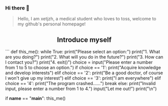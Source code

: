 ### Hi there 👋

> Hello, I am xetjzh, a medical student who loves to toss, welcome to my github's personal homepage!

<h2 align="center">Introduce myself</h2>
```
def this_me():
    while True:
        print("Please select an option:")
        print("1. What are you doing?")
        print("2. What will you do in the future?")
        print("3. How can I contact you?")
        print("4. exit()")
        choice = input("Please enter a number from 1 to 5 to choose an option.")
        if choice == '1':
            print("Acquire knowledge and develop interests")
        elif choice == '2':
            print("Be a good doctor, of course I won't give up my interest")
        elif choice == '3':
            print("I am everywhere")
        elif choice == '4':
            print("The program crashed......")
            break
        else:
            print("Invalid input, please enter a number from 1 to 4.")
        input("Let me out!")
        print("\n")


if __name__ == "__main__":
    this_me()
```

